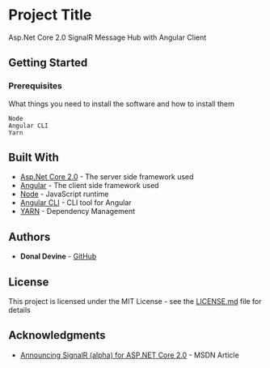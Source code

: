 ﻿# Project Title

Asp.Net Core 2.0 SignalR Message Hub with Angular Client	

## Getting Started



### Prerequisites

What things you need to install the software and how to install them

```
Node
Angular CLI
Yarn
```


## Built With

* [Asp.Net Core 2.0](https://www.asp.net/) - The server side framework used
* [Angular](https://angular.io/) - The client side framework used
* [Node](https://nodejs.org/en/) - JavaScript runtime
* [Angular CLI](https://cli.angular.io/) - CLI tool for Angular
* [YARN](https://yarnpkg.com/lang/en/) - Dependency Management


## Authors

* **Donal Devine** - [GitHub](https://github.com/donaldevine/)


## License

This project is licensed under the MIT License - see the [LICENSE.md](LICENSE.md) file for details

## Acknowledgments

* [Announcing SignalR (alpha) for ASP.NET Core 2.0](https://blogs.msdn.microsoft.com/webdev/2017/09/14/announcing-signalr-for-asp-net-core-2-0/) - MSDN Article
